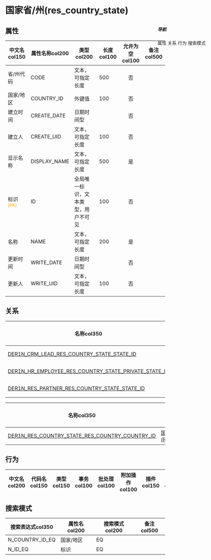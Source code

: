 # 国家省/州(res_country_state)  <!-- {docsify-ignore-all} -->


## 属性
|    中文名col150 | 属性名称col200           | 类型col200     | 长度col100    |允许为空col100    |  备注col500  |
| --------   |------------| -----  | -----  | :----: | -------- |
|省/州代码|CODE|文本，可指定长度|500|否||
|国家/地区|COUNTRY_ID|外键值|100|否||
|建立时间|CREATE_DATE|日期时间型||否||
|建立人|CREATE_UID|文本，可指定长度|100|否||
|显示名称|DISPLAY_NAME|文本，可指定长度|500|是||
|标识<sup class="footnote-symbol"><font color=orange>[PK]</font></sup>|ID|全局唯一标识，文本类型，用户不可见|100|否||
|名称|NAME|文本，可指定长度|200|是||
|更新时间|WRITE_DATE|日期时间型||否||
|更新人|WRITE_UID|文本，可指定长度|100|否||


## 关系

<el-row>
<el-tabs v-model="show_der">
<el-tab-pane label="主关系" name="major">

| 名称col350     |   从实体col200 | 关系类型col200     |   备注col500  |
| -------- |---------- |------------|----- |
|[DER1N_CRM_LEAD_RES_COUNTRY_STATE_STATE_ID](der/DER1N_CRM_LEAD_RES_COUNTRY_STATE_STATE_ID)|[线索/商机(CRM_LEAD)](module/crm/crm_lead)|1:N关系||
|[DER1N_HR_EMPLOYEE_RES_COUNTRY_STATE_PRIVATE_STATE_ID](der/DER1N_HR_EMPLOYEE_RES_COUNTRY_STATE_PRIVATE_STATE_ID)|[员工(HR_EMPLOYEE)](module/hr/hr_employee)|1:N关系||
|[DER1N_RES_PARTNER_RES_COUNTRY_STATE_STATE_ID](der/DER1N_RES_PARTNER_RES_COUNTRY_STATE_STATE_ID)|[联系人(RES_PARTNER)](module/base/res_partner)|1:N关系||


</el-tab-pane>
<el-tab-pane label="从关系" name="minor">

|  名称col350   | 主实体col200   | 关系类型col200   |    备注col500  |
| -------- |---------- |-----------|----- |
|[DER1N_RES_COUNTRY_STATE_RES_COUNTRY_COUNTRY_ID](der/DER1N_RES_COUNTRY_STATE_RES_COUNTRY_COUNTRY_ID)|[国家/地区(RES_COUNTRY)](module/base/res_country)|1:N关系||

</el-tab-pane>
</el-tabs>
</el-row>

## 行为
| 中文名col200    | 代码名col150    | 类型col150    | 事务col100   | 批处理col100   | 附加操作col100  | 插件col150    |  备注col300  |
| -------- |---------- |----------- |:----:|:----:|---------| ----- | ----- |

## 搜索模式
|   搜索表达式col350   |    属性名col200    |    搜索模式col200        |备注col500  |
| -------- |------------|------------|------|
|N_COUNTRY_ID_EQ|国家/地区|EQ||
|N_ID_EQ|标识|EQ||

<div style="display: block; overflow: hidden; position: fixed; top: 140px; right: 100px;">

##### 导航
<el-anchor >
<el-anchor-link :href="`#/module/base/res_country_state?id=属性`">
  属性
</el-anchor-link>
<el-anchor-link :href="`#/module/base/res_country_state?id=关系`">
  关系
</el-anchor-link>
<el-anchor-link :href="`#/module/base/res_country_state?id=行为`">
  行为
</el-anchor-link>
<el-anchor-link :href="`#/module/base/res_country_state?id=搜索模式`">
  搜索模式
</el-anchor-link>
</el-anchor>
</div>

<script>
 const { createApp } = Vue
  createApp({
    data() {
      return {
show_der:'major',


      }
    },
    methods: {
    }
  }).use(ElementPlus).mount('#app')
</script>